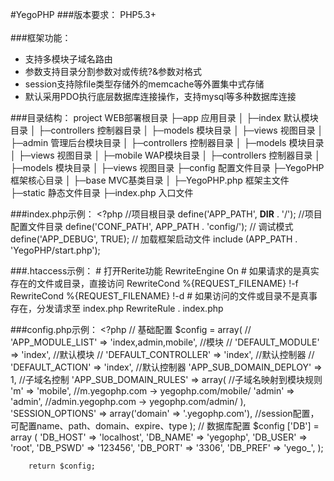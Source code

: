 #YegoPHP
###版本要求：
PHP5.3+ <br>
<br>
###框架功能：
* 支持多模块子域名路由
* 参数支持目录分割参数对或传统?&参数对格式
* session支持除file类型存储外的memcache等外置集中式存储
* 默认采用PDO执行底层数据库连接操作，支持mysql等多种数据库连接

###目录结构：
		project                 WEB部署根目录
		├─app                   应用目录
		│  ├─index              默认模块目录
		│      ├─controllers        控制器目录
		│      ├─models             模块目录
		│      ├─views              视图目录
		│  ├─admin              管理后台模块目录
		│      ├─controllers        控制器目录
		│      ├─models             模块目录
		│      ├─views              视图目录
		│  ├─mobile             WAP模块目录
		│      ├─controllers        控制器目录
		│      ├─models             模块目录
		│      ├─views              视图目录
		├─config                配置文件目录
		├─YegoPHP               框架核心目录
		│ ├─base                MVC基类目录
		│ ├─YegoPHP.php         框架主文件
		├─static                静态文件目录
		├─index.php             入口文件


###index.php示例：
		<?php
		//项目根目录
		define('APP_PATH', __DIR__ . '/');
		//项目配置文件目录
		define('CONF_PATH', APP_PATH . 'config/');
		// 调试模式
		define('APP_DEBUG', TRUE);
		// 加载框架启动文件
		include (APP_PATH . 'YegoPHP/start.php');


###.htaccess示例：
		<IfModule mod_rewrite.c>
			# 打开Rerite功能
			RewriteEngine On
		    # 如果请求的是真实存在的文件或目录，直接访问
		    RewriteCond %{REQUEST_FILENAME} !-f
		    RewriteCond %{REQUEST_FILENAME} !-d
		    # 如果访问的文件或目录不是真事存在，分发请求至 index.php
		    RewriteRule . index.php
		</IfModule>


###config.php示例：
		<?php
		// 基础配置
		$config = array(
		//     'APP_MODULE_LIST' => 'index,admin,mobile', //模块
		//     'DEFAULT_MODULE' => 'index', //默认模块
		//     'DEFAULT_CONTROLLER' => 'index', //默认控制器
		//     'DEFAULT_ACTION' => 'index', //默认控制器
			'APP_SUB_DOMAIN_DEPLOY' => 1, //子域名控制
			'APP_SUB_DOMAIN_RULES' => array( //子域名映射到模块规则
				'm' => 'mobile', //m.yegophp.com -> yegophp.com/mobile/
			    'admin' => 'admin', //admin.yegophp.com -> yegophp.com/admin/
			),
		    'SESSION_OPTIONS' => array('domain' => '.yegophp.com'), //session配置，可配置name、path、domain、expire、type
		);
		// 数据库配置
		$config ['DB'] = array (
		    'DB_HOST' => 'localhost',
		    'DB_NAME' => 'yegophp',
		    'DB_USER' => 'root',
		    'DB_PSWD' => '123456',
		    'DB_PORT' => '3306',
		    'DB_PREF' => 'yego_',
		);
		
		return $config;


